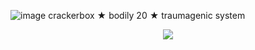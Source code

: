 ![image](https://i.imgur.com/dMPxPWd.png)
crackerbox ★ bodily 20 ★ traumagenic system

<p align="center">
  <img src="(https://i.imgur.com/dMPxPWd.png))" />
</p>
